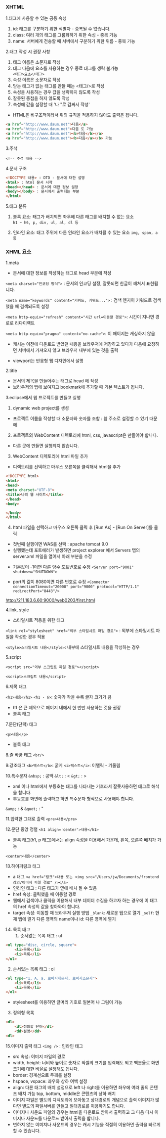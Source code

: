 ### XHTML

1.태그에 사용할 수 있는 공통 속성  
 1) id: 태그를 구분하기 위한 식별자 - 중복될 수 없습니다.  
 2) class: 여러 개의 태그를 그룹화하기 위한 속성 - 중복 가능  
 3) name: 서버에게 전송할 때 서버에서 구분하기 위한 위름 - 중복 가능  

2.태그 작성 시 권장 사항

 1) 태그 이름은 소문자로 작성  
 2) 태그 다음에 요소를 사용하는 경우 종료 태그를 생략 불가능  
`<태그>요소</태그>`  
 3) 속성 이름은 소문자로 작성  
 4) 닫는 태그가 없는 태그를 만들 때는 <태그/>로 작성  
 5) 속성을 사용하는 경우 값을 생략하지 않도록 작성  
 6) 잘못된 중첩을 하지 않도록 작성  
 7) 속성에 값을 설정할 때 '나 "로 감싸서 작성'   

* HTML은 비구조적이라서 위의 규칙을 적용하지 않아도 출력은 됩니다.

```html
<a href="http://www.daum.net">다음</a>
<a href="http://www.daum.net">다음 도 가능
<a href="http://www.daum.net"><b>다음</b></a>
<a href="http://www.daum.net"><b>다음</a></b> 가능
```

3.주석

`<!-- 주석 내용 -->`

4.문서 구조

```html
<!DOCTYPE 내용> : DTD - 문서에 대한 설명
<html> : html 문서 시작
<head></head> : 문서에 대한 정보 설정
<body></body> : 문서에서 출력되는 부분
</html>
```

5.태그 분류  
 1) 블록 요소: 태그가 배치되면 좌우에 다른 태그를 배치할 수 없는 요소  
`h1 ~ h6, p, div, ul, al, dl 등`

 2) 인라인 요소: 태그 주위에 다른 인라인 요소가 배치될 수 있는 요소
`img, span, a 등`

### XHML 요소

1.meta

* 문서에 대한 정보를 작성하는 태그로 head 부분에 작성

`<meta charset="인코딩 방식">` : 문서의 인코딩 설정, 잘못되면 한글이 깨쳐서 표현됩니다.

`<meta name="keywords" content="키워드, 키워드...">` : 검색 엔지이 키워드로 검색했을 때 검색되도록 설정

`<meta http-equiv="refresh" content="시간 url=이동할 경로">`: 시간이 지나면 경로로 리다이렉트

`<meta http-equiv="pragma" content="no-cache">`: 이 페이지는 캐싱하지 않음

* 캐시는 이전에 다운로드 받았던 내용을 브라우저에 저장하고 있다가 다음에 요청하면 서버에서 가져오지 않고 브라우저 내부에 있는 것을 출력

* viewport는 반응형 웹 디자인에서 설명

2.title

* 문서의 제목을 만들어주는 태그로 head 에 작성
* 브라우저의 탭에 보여지고 bookmark에 추가할 때 기본 텍스트가 됩니다.

3.eclipse에서 웹 프로젝트를 만들고 실행
 1) dynamic web project를 생성

* 프로젝트 이름을 작성할 때 소문자와 숫자를 조합 : 웹 주소로 설정할 수 있기 때문에 

 2) 프로젝트의 WebContent 디렉토리에 html, css, javascript은 만들어야 합니다.

* 다른 곳에 만들면 실행되지 않습니다.

 3) WebContent 디렉토리에 html 파일 추가

* 디렉토리를 선택하고 마우스 오른쪽을 클릭해서 html을 추가

```html
<!DOCTYPE html>
<html>
<head>
<meta charset="UTF-8">
<title>나의 웹 사이트</title>
</head>
<body>

</body>
</html>
```

 4) html 파일을 선택하고 마우스 오른쪽 클릭 후 [Run As] - [Run On Server]를 클릭

* 첫번째 실행이면 WAS를 선택 : apache tomcat 9.0
* 실행했는데 포트에러가 발생하면 project explorer 에서 Servers 탭의 server.xml 파일을 열어서 아래 부분을 수정 

- 기본값이 -1이면 다른 양수 포트번호로 수정
  `<Server port="9001" shutdown="SHUTDOWN">`

- port의 값이 8080이면 다른 번호로 수정
  `<Connector connectionTimeout="20000" port="9000" protocol="HTTP/1.1" redirectPort="8443"/>`

http://211.183.6.60:9000/web0203/first.html

4.link, style

* 스타일시트 적용을 위한 태그

`<link rel="stylesheet" href="외부 스타일시트 파일 경로">` : 외부에 스타일시트 파일을 작성한 경우 적용

`<style>스타일시트 내용</style>`: 내부에 스타일시트 내용을 작성하는 경우

5.script

`<script src="외부 스크립트 파일 경로"></script>`

`<script>스크립트 내용</script>`

6.제목 태그

`<h1>내용</h1>`
`<h1 - 6>`: 숫자가 작을 수록 글자 크기가 큼

* h1 은 큰 제목으로 페이지 내에서 한 번만 사용하는 것을 권장
* 블록 태그


7.문단(단락) 태그	

`<p>내용</p>`

* 블록 태그

8.줄 바꿈 태그
`<br/>`

9.강조태그
`<b>텍스트</b>`: 굵게
`<i>텍스트</i>`: 이탤릭 - 기울림

10.특수문자
`&nbsp;` : 공백
`&lt;` : <
`&gt;` : >

* xml 이나 html에서 부등호는 태그를 나타내는 기호라서 잘못사용하면 태그로 해석을 합니다.
* 부등호를 화면에 출력하고 하면 특수문자 형식으로 사용해야 합니다.

`&amp;` : &
`&quot;` : "

11.입력한 그대로 출력
`<pre>내용</pre>`

12.문단 중앙 정렬
`<h1 align='center'>내용</h1>`

* 블록 태그(h1, p 태그)에서는 align 속성을 이용해서 가운데, 왼쪽, 오른쪽 배치가 가능

`<center>내용</center>`

13.하이퍼링크 태그

* a 태그
  `<a href="링크">내용 또는 <img src="/Users/jw/Documents/frontend 강의/이미지 파일 경로" /></a>`
* 인라인 태그 : 다른 태그가 옆에 배치 될 수 있음
* href 속성: 클릭했을 때 이동할 경로
* 웹에서 검색이나 클릭을 이용해서 내부 데이터 수집을 하고자 하는 경우에 이 태그의  href 속성의 값을 찾아와야 합니다.
* target 속성: 이동할 때 브라우저 실행 방법
  `_blank`: 새로운 탭으로 열기
  `_self`: 현재 탭에 열기
  다른 영역의 name이나 id: 다른 영역에 열기


14. 목록 태그
     1) 순서없는 목록 태그 : ul

```html
<ul type="disc, circle, square">
	<li>목록</li>
	<li>목록</li>
</ul>
```

 2) 순서있는 목록 태그 : ol

```html
<ol type="1, A, a, 로마자대문자, 로마자소문자">
	<li>목록</li>
	<li>목록</li>
</ol>
```

* stylesheet를 이용하면 글머리 기호로 일본어 나 그림이 가능

 3) 정의형 목록

```html
<dl>
	<dt>정의할 단어</dt>
	<dd>설명</dd>
<dl>
```

15.이미지 출력 태그
`<img />` : 인라인 태그

* src 속성: 이미지 파일의 경로
* width, height: 너비와 높이로 숫자로 픽셀의 크기를 입력해도 되고 백분율로 화면 크기에 대한 비율로 설정해도 됩니다.
* border: 경계선으로 두께를 설정
* hspace, vspace: 좌우와 상하 여백 설정
* align: 다른 태그의 배치 설정으로 left 나 right를 이용하면 좌우에 여러 줄의 콘텐츠 배치 가능
  top, bottom, middle은 콘텐츠의 상하 배치
* 이미지 파일은 별도의 디렉토리에 모아놓고 상대경로의 개념으로 출력
  이미지가 많다면 별도의 파일서버를 만들고 절대경로를 이용하기도 합니다.
* 이미지나 사운드 파일의 경우는 html을 다운로드 받아서 출력하고 그 다음 다시 이미지나 사운드를 다운로드 받아서 출력을 합니다.
* 변하지 않는 이미지나 사운드의 경우는 캐시 기능을 적절히 이용하면 출력을 빠르게 할 수 있습니다.

